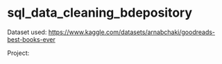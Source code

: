# sql_data_cleaning_bdepository

Dataset used: https://www.kaggle.com/datasets/arnabchaki/goodreads-best-books-ever

Project:
